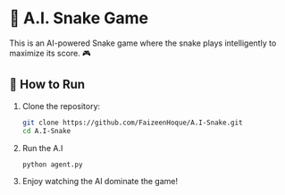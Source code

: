 # 🐍 A.I. Snake Game

This is an AI-powered Snake game where the snake plays intelligently to maximize its score. 🎮

## 🚀 How to Run
1. Clone the repository:
   ```bash
   git clone https://github.com/FaizeenHoque/A.I-Snake.git
   cd A.I-Snake
   ```
2. Run the A.I
   ```python
   python agent.py
   ```
3. Enjoy watching the AI dominate the game!
   
